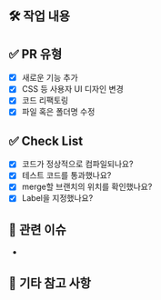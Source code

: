 ## 🛠️ 작업 내용

   
## ✅ PR 유형
- [x] 새로운 기능 추가
- [x] CSS 등 사용자 UI 디자인 변경
- [x] 코드 리팩토링
- [x] 파일 혹은 폴더명 수정

## ✅ Check List
- [x] 코드가 정상적으로 컴파일되나요?
- [x] 테스트 코드를 통과했나요?
- [x] merge할 브랜치의 위치를 확인했나요?
- [x] Label을 지정했나요?

## 🔗 관련 이슈
- 

## 💬 기타 참고 사항
